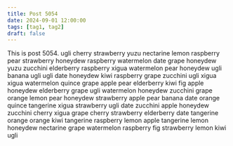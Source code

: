 ```yaml
---
title: Post 5054
date: 2024-09-01 12:00:00
tags: [tag1, tag2]
draft: false
---
```

This is post 5054.
ugli
cherry
strawberry
yuzu
nectarine
lemon
raspberry
pear
strawberry
honeydew
raspberry
watermelon
date
grape
honeydew
yuzu
zucchini
elderberry
raspberry
xigua
watermelon
pear
honeydew
ugli
banana
ugli
ugli
date
honeydew
kiwi
raspberry
grape
zucchini
ugli
xigua
xigua
watermelon
quince
grape
apple
pear
elderberry
kiwi
fig
apple
honeydew
elderberry
grape
ugli
watermelon
honeydew
zucchini
grape
orange
lemon
pear
honeydew
strawberry
apple
pear
banana
date
orange
quince
tangerine
xigua
strawberry
ugli
date
zucchini
apple
honeydew
zucchini
cherry
xigua
grape
cherry
strawberry
elderberry
date
tangerine
orange
orange
kiwi
tangerine
raspberry
lemon
apple
tangerine
lemon
honeydew
nectarine
grape
watermelon
raspberry
fig
strawberry
lemon
kiwi
ugli

